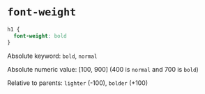 # `font-weight`

```css
h1 {
  font-weight: bold
}
```

Absolute keyword: `bold`, `normal`

Absolute numeric value: [100, 900] (400 is `normal` and 700 is `bold`)

Relative to parents: `lighter` (-100), `bolder` (+100)
